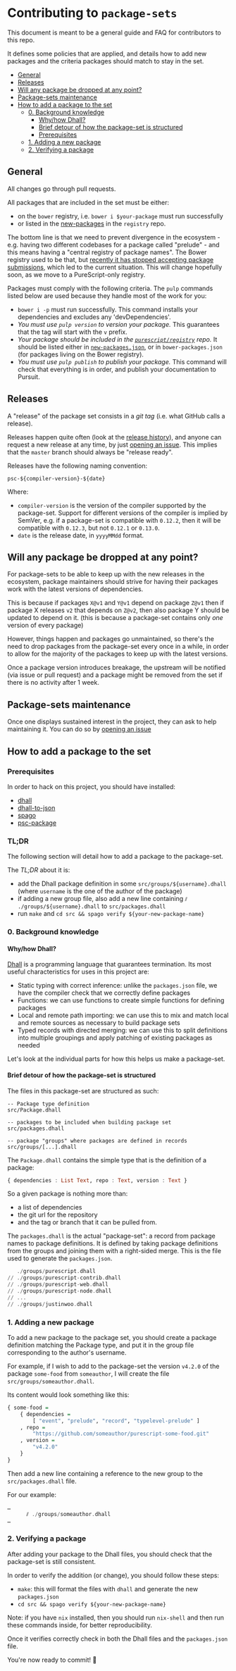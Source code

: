 # Contributing to `package-sets`

This document is meant to be a general guide and FAQ for contributors to this repo.

It defines some policies that are applied, and details how to add new packages and the criteria packages should match to stay in the set.


- [General](#general)
- [Releases](#releases)
- [Will any package be dropped at any point?](#will-any-package-be-dropped-at-any-point)
- [Package-sets maintenance](#package-sets-maintenance)
- [How to add a package to the set](#how-to-add-a-package-to-the-set)
  - [0. Background knowledge](#0-background-knowledge)
    - [Why/how Dhall?](#whyhow-dhall)
    - [Brief detour of how the package-set is structured](#brief-detour-of-how-the-package-set-is-structured)
    - [Prerequisites](#prerequisites)
  - [1. Adding a new package](#1-adding-a-new-package)
  - [2. Verifying a package](#2-verifying-a-package)


## General

All changes go through pull requests.

All packages that are included in the set must be either:
- on the `bower` registry, i.e. `bower i $your-package` must run successfully
- or listed in the [new-packages] in the `registry` repo.

The bottom line is that we need to prevent divergence in the ecosystem - e.g. having two different codebases for a package called "prelude" - and this means having a "central registry of package names".
The Bower registry used to be that, but [recently it has stopped accepting package submissions][no-bower], which led to the current situation. This will change hopefully soon, as we move to a PureScript-only registry.

Packages must comply with the following criteria. The `pulp` commands listed below are used because they handle most of the work for you:
- `bower i -p` must run successfully.
  This command installs your dependencies and excludes any 'devDependencies'.
- _You must use `pulp version` to version your package._
  This guarantees that the tag will start with the `v` prefix.
- _Your package should be included in the [`purescript/registry`][registry] repo._
  It should be listed either in [`new-packages.json`][new-packages], or in `bower-packages.json` (for packages living on the Bower registry).
- _You must use `pulp publish` to publish your package._
  This command will check that everything is in order, and publish your documentation to Pursuit.

## Releases

A "release" of the package set consists in a *git tag* (i.e. what GitHub calls a release).

Releases happen quite often (look at the [release history][releases]), and anyone can request a new release at any time, by just [opening an issue][issues].
This implies that the `master` branch should always be "release ready".

Releases have the following naming convention:
```
psc-${compiler-version}-${date}
```

Where:
- `compiler-version` is the version of the compiler supported by the package-set.
  Support for different versions of the compiler is implied by SemVer, e.g. if a package-set is compatible with `0.12.2`, then it will be compatible with `0.12.3`, but not `0.12.1` or `0.13.0`.
- `date` is the release date, in `yyyyMMdd` format.

## Will any package be dropped at any point?

For package-sets to be able to keep up with the new releases in the ecosystem, package maintainers should strive for having their packages work with the latest versions of dependencies.

This is because if packages `X@v1` and `Y@v1` depend on package `Z@v1` then if package X releases `v2` that depends on `Z@v2`, then also package Y should be updated to depend on it. (this is because a package-set contains only *one* version of every package)

However, things happen and packages go unmaintained, so there's the need to drop packages from the package-set every once in a while, in order to allow for the majority of the packages to keep up with the latest versions.

Once a package version introduces breakage, the upstream will be notified (via issue or pull request) and a package might be removed from the set if there is no activity after 1 week.

## Package-sets maintenance

Once one displays sustained interest in the project, they can ask to help maintaining it.
You can do so by [opening an issue][issues]

## How to add a package to the set

### Prerequisites

In order to hack on this project, you should have installed:
- [dhall]
- [dhall-to-json][dhall]
- [spago]
- [psc-package]

### TL;DR

The following section will detail how to add a package to the package-set.

The *TL;DR* about it is:
- add the Dhall package definition in some `src/groups/${username}.dhall` (where `username` is the one of the author of the package)
- if adding a new group file, also add a new line containing `⫽ ./groups/${username}.dhall` to `src/packages.dhall`
- run `make` and `cd src && spago verify ${your-new-package-name}`

### 0. Background knowledge

#### Why/how Dhall?

[Dhall](https://github.com/dhall-lang/dhall-lang) is a programming language that guarantees
termination. Its most useful characteristics for uses in this project are:
* Static typing with correct inference: unlike the `packages.json` file, we have the compiler check that we correctly define packages
* Functions: we can use functions to create simple functions for defining packages
* Local and remote path importing: we can use this to mix and match local and remote sources as necessary to build package sets
* Typed records with directed merging: we can use this to split definitions into multiple groupings and apply patching of existing packages as needed

Let's look at the individual parts for how this helps us make a package-set.

#### Brief detour of how the package-set is structured

The files in this package-set are structured as such:

```
-- Package type definition
src/Package.dhall

-- packages to be included when building package set
src/packages.dhall

-- package "groups" where packages are defined in records
src/groups/[...].dhall
```

The `Package.dhall` contains the simple type that is the definition of a package:

```hs
{ dependencies : List Text, repo : Text, version : Text }
```

So a given package is nothing more than:
- a list of dependencies
- the git url for the repository
- and the tag or branch that it can be pulled from.

The `packages.dhall` is the actual "package-set": a record from package names to package definitions.
It is defined by taking package definitions from the groups and joining them with a right-sided merge.
This is the file used to generate the `packages.json`.


```hs
   ./groups/purescript.dhall
// ./groups/purescript-contrib.dhall
// ./groups/purescript-web.dhall
// ./groups/purescript-node.dhall
// ...
// ./groups/justinwoo.dhall
```

### 1. Adding a new package

To add a new package to the package set, you should create a package definition matching the Package type, and put it in the group file corresponding to the author's username.

For example, if I wish to add to the package-set the version `v4.2.0` of the package `some-food` from `someauthor`, I will create the file `src/groups/someauthor.dhall`.

Its content would look something like this:

```hs
{ some-food =
    { dependencies =
        [ "event", "prelude", "record", "typelevel-prelude" ]
    , repo =
        "https://github.com/someauthor/purescript-some-food.git"
    , version =
        "v4.2.0"
    }
}
```

Then add a new line containing a reference to the new group to the `src/packages.dhall` file.

For our example:

```hs
…
      ⫽ ./groups/someauthor.dhall
…
```


### 2. Verifying a package

After adding your package to the Dhall files, you should check that the package-set is still consistent.

In order to verify the addition (or change), you should follow these steps:
- `make`: this will format the files with `dhall` and generate the new `packages.json`
- `cd src && spago verify ${your-new-package-name}`

Note: if you have `nix` installed, then you should run `nix-shell` and then run these commands inside, for better reproducibility.

Once it verifies correctly check in both the Dhall files and the `packages.json` file.

You're now ready to commit! 🙂

[jq]: https://github.com/stedolan/jq
[psc-package]: https://github.com/purescript/psc-package/
[dhall]: https://github.com/dhall-lang/dhall-haskell
[releases]: https://github.com/purescript/package-sets/releases
[issues]: https://github.com/purescript/package-sets/issues
[spago]: https://github.com/spacchetti/spago
[bower]: https://bower.io/
[pulp]: https://github.com/purescript-contrib/pulp
[no-bower]: https://discourse.purescript.org/t/the-bower-registry-is-no-longer-accepting-package-submissions/1103
[new-packages]: https://github.com/purescript/registry/blob/master/bower-packages.json
[registry]: https://github.com/purescript/registry
